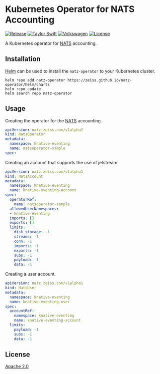 # Kubernetes Operator for NATS Accounting

[![Release](https://github.com/ZEISS/natz-operator/actions/workflows/release.yml/badge.svg)](https://github.com/ZEISS/natz-operator/actions/workflows/release.yml)
[![Taylor Swift](https://img.shields.io/badge/secured%20by-taylor%20swift-brightgreen.svg)](https://twitter.com/SwiftOnSecurity)
[![Volkswagen](https://auchenberg.github.io/volkswagen/volkswargen_ci.svg?v=1)](https://github.com/auchenberg/volkswagen)
[![License](https://img.shields.io/badge/License-Apache%202.0-blue.svg)](https://opensource.org/licenses/Apache-2.0)

A Kubernetes operator for [NATS](https://nats.io/) accounting.

## Installation

[Helm](https://helm.sh/) can be used to install the `natz-operator` to your Kubernetes cluster.

```shell
helm repo add natz-operator https://zeiss.github.io/natz-operator/helm/charts
helm repo update
helm search repo natz-operator
```

## Usage

Creating the operator for the [NATS](https://nats.io/) accounting.

```yaml
apiVersion: natz.zeiss.com/v1alpha1
kind: NatsOperator
metadata:
  namespace: knative-eventing
  name: natsoperator-sample
spec:
```

Creating an account that supports the use of jetstream.

```yaml
apiVersion: natz.zeiss.com/v1alpha1
kind: NatsAccount
metadata:
  namespace: knative-eventing 
  name: knative-eventing-account
spec:
  operatorRef:
    name: natsoperator-sample 
  allowedUserNamespaces:
  - knative-eventing
  imports: []
  exports: []
  limits: 
    disk_storage: -1
    streams: -1
    conn: -1
    imports: -1
    exports: -1
    subs: -1
    payload: -1
    data: -1
```

Creating a user account.

```yaml
apiVersion: natz.zeiss.com/v1alpha1
kind: NatsUser
metadata:
  namespace: knative-eventing
  name: knative-eventing-user
spec:
  accountRef:
    namespace: knative-eventing
    name: knative-eventing-account
  limits:
    payload: -1
    subs: -1
    data: -1
```

## License

[Apache 2.0](/LICENSE)